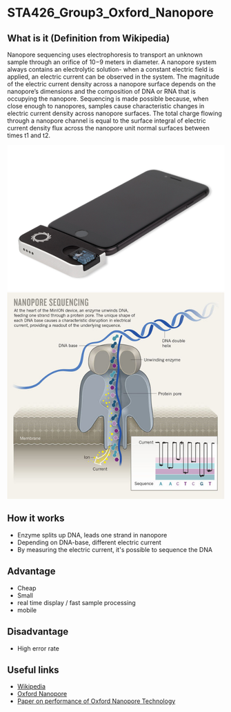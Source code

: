 
# STA426_Group3_Oxford_Nanopore


## What is it (Definition from Wikipedia)

Nanopore sequencing uses electrophoresis to transport an unknown sample through an orifice of 10−9 meters in diameter. A nanopore system always contains an electrolytic solution- when a constant electric field is applied, an electric current can be observed in the system. The magnitude of the electric current density across a nanopore surface depends on the nanopore’s dimensions and the composition of DNA or RNA that is occupying the nanopore. Sequencing is made possible because, when close enough to nanopores, samples cause characteristic changes in electric current density across nanopore surfaces. The total charge flowing through a nanopore channel is equal to the surface integral of electric current density flux across the nanopore unit normal surfaces between times t1 and t2.

![Device](/Device.png)
![Technology](/Nanopore_Seq.jpg)

## How it works

* Enzyme splits up DNA, leads one strand in nanopore
* Depending on DNA-base, different electric current
* By measuring the electric current, it's possible to sequence the DNA

## Advantage

* Cheap
* Small
* real time display / fast sample processing
* mobile

## Disadvantage

* High error rate

## Useful links	

* [Wikipedia](https://en.wikipedia.org/wiki/Oxford_Nanopore_Technologies)
* [Oxford Nanopore](nanoporetech.com)
* [Paper on performance of Oxford Nanopore Technology](https://www.sciencedirect.com/science/article/pii/S2214753515000224)
